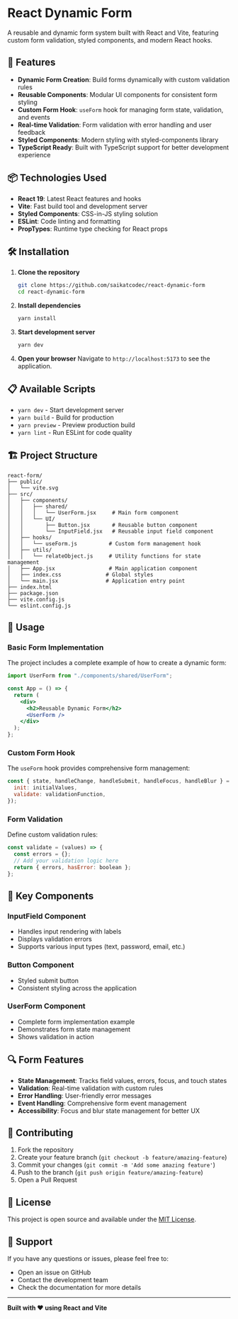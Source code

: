 # React Dynamic Form

A reusable and dynamic form system built with React and Vite, featuring custom form validation, styled components, and modern React hooks.

## 🚀 Features

- **Dynamic Form Creation**: Build forms dynamically with custom validation rules
- **Reusable Components**: Modular UI components for consistent form styling
- **Custom Form Hook**: `useForm` hook for managing form state, validation, and events
- **Real-time Validation**: Form validation with error handling and user feedback
- **Styled Components**: Modern styling with styled-components library
- **TypeScript Ready**: Built with TypeScript support for better development experience

## 📦 Technologies Used

- **React 19**: Latest React features and hooks
- **Vite**: Fast build tool and development server
- **Styled Components**: CSS-in-JS styling solution
- **ESLint**: Code linting and formatting
- **PropTypes**: Runtime type checking for React props

## 🛠️ Installation

1. **Clone the repository**

   ```bash
   git clone https://github.com/saikatcodec/react-dynamic-form
   cd react-dynamic-form
   ```

2. **Install dependencies**

   ```bash
   yarn install
   ```

3. **Start development server**

   ```bash
   yarn dev
   ```

4. **Open your browser**
   Navigate to `http://localhost:5173` to see the application.

## 📋 Available Scripts

- `yarn dev` - Start development server
- `yarn build` - Build for production
- `yarn preview` - Preview production build
- `yarn lint` - Run ESLint for code quality

## 🏗️ Project Structure

```
react-form/
├── public/
│   └── vite.svg
├── src/
│   ├── components/
│   │   ├── shared/
│   │   │   └── UserForm.jsx     # Main form component
│   │   └── UI/
│   │       ├── Button.jsx       # Reusable button component
│   │       └── InputField.jsx   # Reusable input field component
│   ├── hooks/
│   │   └── useForm.js          # Custom form management hook
│   ├── utils/
│   │   └── relateObject.js     # Utility functions for state management
│   ├── App.jsx                 # Main application component
│   ├── index.css              # Global styles
│   └── main.jsx               # Application entry point
├── index.html
├── package.json
├── vite.config.js
└── eslint.config.js
```

## 🔧 Usage

### Basic Form Implementation

The project includes a complete example of how to create a dynamic form:

```jsx
import UserForm from "./components/shared/UserForm";

const App = () => {
  return (
    <div>
      <h2>Reusable Dynamic Form</h2>
      <UserForm />
    </div>
  );
};
```

### Custom Form Hook

The `useForm` hook provides comprehensive form management:

```javascript
const { state, handleChange, handleSubmit, handleFocus, handleBlur } = useForm({
  init: initialValues,
  validate: validationFunction,
});
```

### Form Validation

Define custom validation rules:

```javascript
const validate = (values) => {
  const errors = {};
  // Add your validation logic here
  return { errors, hasError: boolean };
};
```

## 🎯 Key Components

### InputField Component

- Handles input rendering with labels
- Displays validation errors
- Supports various input types (text, password, email, etc.)

### Button Component

- Styled submit button
- Consistent styling across the application

### UserForm Component

- Complete form implementation example
- Demonstrates form state management
- Shows validation in action

## 🔍 Form Features

- **State Management**: Tracks field values, errors, focus, and touch states
- **Validation**: Real-time validation with custom rules
- **Error Handling**: User-friendly error messages
- **Event Handling**: Comprehensive form event management
- **Accessibility**: Focus and blur state management for better UX

## 🤝 Contributing

1. Fork the repository
2. Create your feature branch (`git checkout -b feature/amazing-feature`)
3. Commit your changes (`git commit -m 'Add some amazing feature'`)
4. Push to the branch (`git push origin feature/amazing-feature`)
5. Open a Pull Request

## 📝 License

This project is open source and available under the [MIT License](LICENSE).

## 🛟 Support

If you have any questions or issues, please feel free to:

- Open an issue on GitHub
- Contact the development team
- Check the documentation for more details

---

**Built with ❤️ using React and Vite**
